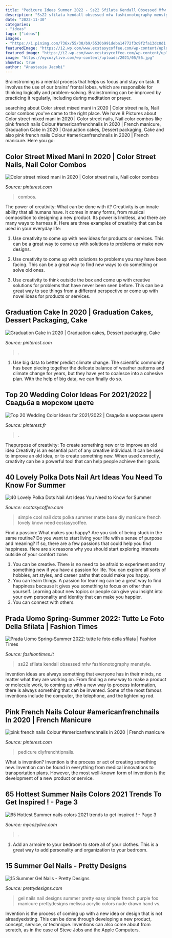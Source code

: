 ```yaml
---
title: "Pedicure Ideas Summer 2022 - Ss22 Sfilata Kendall Obsessed Mfw Fashionotography Menstyle"
description: "Ss22 sfilata kendall obsessed mfw fashionotography menstyle"
date: "2022-11-30"
categories:
- "ideas"
tags: ["ideas"]
images:
- "https://i.pinimg.com/736x/55/30/b9/5530b991deba14772f3c9f2fa13dc0d1.jpg"
featuredImage: "https://i2.wp.com/www.ecstasycoffee.com/wp-content/uploads/2016/08/simple-design-on-matte-base.jpg"
featured_image: "https://i2.wp.com/www.ecstasycoffee.com/wp-content/uploads/2016/08/simple-design-on-matte-base.jpg"
image: "https://mycozylive.com/wp-content/uploads/2021/05/56.jpg"
ShowToc: true
author: "Anastasia Jacobi"
---
```



Brainstroming is a mental process that helps us focus and stay on task. It involves the use of our brains’ frontal lobes, which are responsible for thinking logically and problem-solving. Brainstroming can be improved by practicing it regularly, including during meditation or prayer.

	

		
searching about Color street mixed mani in 2020 | Color street nails, Nail color combos you've came to the right place. We have 8 Pictures about Color street mixed mani in 2020 | Color street nails, Nail color combos like pink french nails Colour #americanfrenchnails in 2020 | French manicure, Graduation Cake in 2020 | Graduation cakes, Dessert packaging, Cake and also pink french nails Colour #americanfrenchnails in 2020 | French manicure. Here you go:
		
    
## Color Street Mixed Mani In 2020 | Color Street Nails, Nail Color Combos

<img loading=lazy src="https://i.pinimg.com/736x/54/33/5c/54335cc9b364aa610f3ee4997a2e09a6.jpg" onerror="this.onerror=null;this.src='https://tse1.mm.bing.net/th?id=OIP.dKjZxYZ56lzk8ThUDw3IjgHaHa&amp;pid=15.1';" alt="Color street mixed mani in 2020 | Color street nails, Nail color combos">

_Source: pinterest.com_

>combos. 

	

The power of creativity: What can be done with it?
Creativity is an innate ability that all humans have. It comes in many forms, from musical composition to designing a new product. Its power is limitless, and there are many ways to harness it. Here are three examples of creativity that can be used in your everyday life:
1. Use creativity to come up with new ideas for products or services. This can be a great way to come up with solutions to problems or make new designs.

2. Use creativity to come up with solutions to problems you may have been facing. This can be a great way to find new ways to do something or solve old ones.

3. Use creativity to think outside the box and come up with creative solutions for problems that have never been seen before. This can be a great way to see things from a different perspective or come up with novel ideas for products or services.

    
## Graduation Cake In 2020 | Graduation Cakes, Dessert Packaging, Cake

<img loading=lazy src="https://i.pinimg.com/736x/0d/5e/36/0d5e36b833f581ba45d9b8b13b2c0ddf.jpg" onerror="this.onerror=null;this.src='https://tse1.mm.bing.net/th?id=OIP.vSzfG37RvdW4YK5VKDfuIAHaJg&amp;pid=15.1';" alt="Graduation Cake in 2020 | Graduation cakes, Dessert packaging, Cake">

_Source: pinterest.com_

>. 

	

1. Use big data to better predict climate change. The scientific community has been piecing together the delicate balance of weather patterns and climate change for years, but they have yet to coalesce into a cohesive plan. With the help of big data, we can finally do so. 

    
## Top 20 Wedding Color Ideas For 2021/2022 | Свадьба в морском цвете

<img loading=lazy src="https://i.pinimg.com/736x/55/30/b9/5530b991deba14772f3c9f2fa13dc0d1.jpg" onerror="this.onerror=null;this.src='https://tse4.mm.bing.net/th?id=OIP.B3OiYCarYYGh9IA4oCm45AHaO3&amp;pid=15.1';" alt="Top 20 Wedding Color Ideas for 2021/2022 | Свадьба в морском цвете">

_Source: pinterest.fr_

>. 

	

Thepurpose of creativity: To create something new or to improve an old idea
Creativity is an essential part of any creative individual. It can be used to improve an old idea, or to create something new. When used correctly, creativity can be a powerful tool that can help people achieve their goals.

    
## 40 Lovely Polka Dots Nail Art Ideas You Need To Know For Summer

<img loading=lazy src="https://i2.wp.com/www.ecstasycoffee.com/wp-content/uploads/2016/08/simple-design-on-matte-base.jpg" onerror="this.onerror=null;this.src='https://tse1.mm.bing.net/th?id=OIP.2hmpS74nmikgnyqqkDpIYgHaHa&amp;pid=15.1';" alt="40 Lovely Polka Dots Nail Art Ideas You Need to Know for Summer">

_Source: ecstasycoffee.com_

>simple cool nail dots polka summer matte base diy manicure french lovely know need ecstasycoffee. 

	

Find a passion: What makes you happy?
Are you sick of being stuck in the same routine? Do you want to start living your life with a sense of purpose and meaning? If so, there are a few passions that could help you find happiness. Here are six reasons why you should start exploring interests outside of your comfort zone: 
1. You can be creative. There is no need to be afraid to experiment and try something new if you have a passion for life. You can explore all sorts of hobbies, art styles, and career paths that could make you happy. 
2. You can learn things. A passion for learning can be a great way to find happiness because it gives you something to focus on other than yourself. Learning about new topics or people can give you insight into your own personality and identity that can make you happier. 
3. You can connect with others.

    
## Prada Uomo Spring-Summer 2022: Tutte Le Foto Della Sfilata | Fashion Times

<img loading=lazy src="https://www.fashiontimes.it/wp-content/uploads/2021/06/collezione-prada-uomo-spring-summer-2022-7-576x1024.jpg" onerror="this.onerror=null;this.src='https://tse2.mm.bing.net/th?id=OIP.cMuQbd1tb2Q17NtI5ncAPwHaNK&amp;pid=15.1';" alt="Prada Uomo Spring-Summer 2022: tutte le foto della sfilata | Fashion Times">

_Source: fashiontimes.it_

>ss22 sfilata kendall obsessed mfw fashionotography menstyle. 

	

Invention ideas are always something that everyone has in their minds, no matter what they are working on. From finding a new way to make a product or molecule work, to coming up with a new way to process information, there is always something that can be invented. Some of the most famous inventions include the computer, the telephone, and the lightening rod.

    
## Pink French Nails Colour #americanfrenchnails In 2020 | French Manicure

<img loading=lazy src="https://i.pinimg.com/736x/f6/99/4c/f6994c38efe7d0b9c81005d004e0615d.jpg" onerror="this.onerror=null;this.src='https://tse3.mm.bing.net/th?id=OIP.6btLwY2tMeMJ2wCc7ZhOOAHaKW&amp;pid=15.1';" alt="pink french nails Colour #americanfrenchnails in 2020 | French manicure">

_Source: pinterest.com_

>pedicure diyfrenchtipnails. 

	

What is invention?
Invention is the process or act of creating something new. Invention can be found in everything from medical innovations to transportation plans. However, the most well-known form of invention is the development of a new product or service.

    
## 65 Hottest Summer Nails Colors 2021 Trends To Get Inspired ! - Page 3

<img loading=lazy src="https://mycozylive.com/wp-content/uploads/2021/05/56.jpg" onerror="this.onerror=null;this.src='https://tse3.mm.bing.net/th?id=OIP.ajINWo6rMHiOsg1NjpyHmgHaLH&amp;pid=15.1';" alt="65 Hottest Summer nails colors 2021 trends to get inspired ! - Page 3">

_Source: mycozylive.com_

>. 

	

1. Add an armoire to your bedroom to store all of your clothes. This is a great way to add personality and organization to your bedroom.

    
## 15 Summer Gel Nails - Pretty Designs

<img loading=lazy src="https://www.prettydesigns.com/wp-content/uploads/2014/07/Easy-Gel-Nails.jpg" onerror="this.onerror=null;this.src='https://tse4.mm.bing.net/th?id=OIP.RPvd6dSsZFi0G3_7KJIlbAHaJ3&amp;pid=15.1';" alt="15 Summer Gel Nails - Pretty Designs">

_Source: prettydesigns.com_

>gel nails nail designs summer pretty easy simple french purple fox manicure prettydesigns melissa acrylic colors nude drawn hand vs. 

	

Invention is the process of coming up with a new idea or design that is not alreadyexisting. This can be done through developing a new product, concept, service, or technique. Inventions can also come about from scratch, as in the case of Steve Jobs and the Apple Computers.

